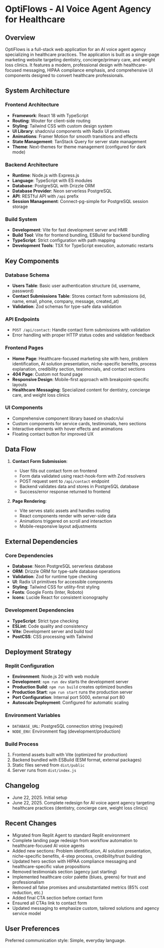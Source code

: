 # OptiFlows - AI Voice Agent Agency for Healthcare

## Overview

OptiFlows is a full-stack web application for an AI voice agent agency specializing in healthcare practices. The application is built as a single-page marketing website targeting dentistry, concierge/primary care, and weight loss clinics. It features a modern, professional design with healthcare-focused messaging, HIPAA compliance emphasis, and comprehensive UI components designed to convert healthcare professionals.

## System Architecture

### Frontend Architecture
- **Framework**: React 18 with TypeScript
- **Routing**: Wouter for client-side routing
- **Styling**: Tailwind CSS with custom design system
- **UI Library**: shadcn/ui components with Radix UI primitives
- **Animations**: Framer Motion for smooth transitions and effects
- **State Management**: TanStack Query for server state management
- **Theme**: Next-themes for theme management (configured for dark mode)

### Backend Architecture
- **Runtime**: Node.js with Express.js
- **Language**: TypeScript with ES modules
- **Database**: PostgreSQL with Drizzle ORM
- **Database Provider**: Neon serverless PostgreSQL
- **API**: RESTful API with `/api` prefix
- **Session Management**: Connect-pg-simple for PostgreSQL session storage

### Build System
- **Development**: Vite for fast development server and HMR
- **Build Tool**: Vite for frontend bundling, ESBuild for backend bundling
- **TypeScript**: Strict configuration with path mapping
- **Development Tools**: TSX for TypeScript execution, automatic restarts

## Key Components

### Database Schema
- **Users Table**: Basic user authentication structure (id, username, password)
- **Contact Submissions Table**: Stores contact form submissions (id, name, email, phone, company, message, created_at)
- **Validation**: Zod schemas for type-safe data validation

### API Endpoints
- `POST /api/contact`: Handle contact form submissions with validation
- Error handling with proper HTTP status codes and validation feedback

### Frontend Pages
- **Home Page**: Healthcare-focused marketing site with hero, problem identification, AI solution presentation, niche-specific benefits, process explanation, credibility section, testimonials, and contact sections
- **404 Page**: Custom not found page
- **Responsive Design**: Mobile-first approach with breakpoint-specific layouts
- **Healthcare Messaging**: Specialized content for dentistry, concierge care, and weight loss clinics

### UI Components
- Comprehensive component library based on shadcn/ui
- Custom components for service cards, testimonials, hero sections
- Interactive elements with hover effects and animations
- Floating contact button for improved UX

## Data Flow

1. **Contact Form Submission**:
   - User fills out contact form on frontend
   - Form data validated using react-hook-form with Zod resolvers
   - POST request sent to `/api/contact` endpoint
   - Backend validates data and stores in PostgreSQL database
   - Success/error response returned to frontend

2. **Page Rendering**:
   - Vite serves static assets and handles routing
   - React components render with server-side data
   - Animations triggered on scroll and interaction
   - Mobile-responsive layout adjustments

## External Dependencies

### Core Dependencies
- **Database**: Neon PostgreSQL serverless database
- **ORM**: Drizzle ORM for type-safe database operations
- **Validation**: Zod for runtime type checking
- **UI**: Radix UI primitives for accessible components
- **Styling**: Tailwind CSS for utility-first styling
- **Fonts**: Google Fonts (Inter, Roboto)
- **Icons**: Lucide React for consistent iconography

### Development Dependencies
- **TypeScript**: Strict type checking
- **ESLint**: Code quality and consistency
- **Vite**: Development server and build tool
- **PostCSS**: CSS processing with Tailwind

## Deployment Strategy

### Replit Configuration
- **Environment**: Node.js 20 with web module
- **Development**: `npm run dev` starts the development server
- **Production Build**: `npm run build` creates optimized bundles
- **Production Start**: `npm run start` runs the production server
- **Port Configuration**: Internal port 5000, external port 80
- **Autoscale Deployment**: Configured for automatic scaling

### Environment Variables
- `DATABASE_URL`: PostgreSQL connection string (required)
- `NODE_ENV`: Environment flag (development/production)

### Build Process
1. Frontend assets built with Vite (optimized for production)
2. Backend bundled with ESBuild (ESM format, external packages)
3. Static files served from `dist/public`
4. Server runs from `dist/index.js`

## Changelog
- June 22, 2025. Initial setup
- June 22, 2025. Complete redesign for AI voice agent agency targeting healthcare practices (dentistry, concierge care, weight loss clinics)

## Recent Changes
- Migrated from Replit Agent to standard Replit environment
- Complete landing page redesign from workflow automation to healthcare-focused AI voice agents
- Added new sections: Problem identification, AI solution presentation, niche-specific benefits, 4-step process, credibility/trust building
- Updated hero section with HIPAA compliance messaging and healthcare-specific value propositions
- Removed testimonials section (agency just starting)
- Implemented healthcare color palette (blues, greens) for trust and professionalism
- Removed all false promises and unsubstantiated metrics (85% cost reduction, etc.)
- Added final CTA section before contact form
- Ensured all CTAs link to contact form
- Updated messaging to emphasize custom, tailored solutions and agency service model

## User Preferences

Preferred communication style: Simple, everyday language.